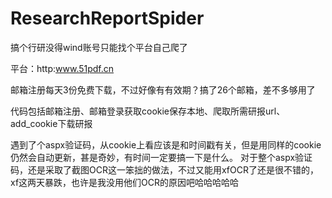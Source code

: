 # ResearchReportSpider
搞个行研没得wind账号只能找个平台自己爬了

平台：http:www.51pdf.cn

邮箱注册每天3份免费下载，不过好像有有效期？搞了26个邮箱，差不多够用了

代码包括邮箱注册、邮箱登录获取cookie保存本地、爬取所需研报url、add_cookie下载研报

遇到了个aspx验证码，从cookie上看应该是和时间戳有关，但是用同样的cookie仍然会自动更新，甚是奇妙，有时间一定要搞一下是什么。
对于整个aspx验证码，还是采取了截图OCR这一笨拙的做法，不过又能用xfOCR了还是很不错的，xf这两天暴跌，也许是我没用他们OCR的原因吧哈哈哈哈哈
